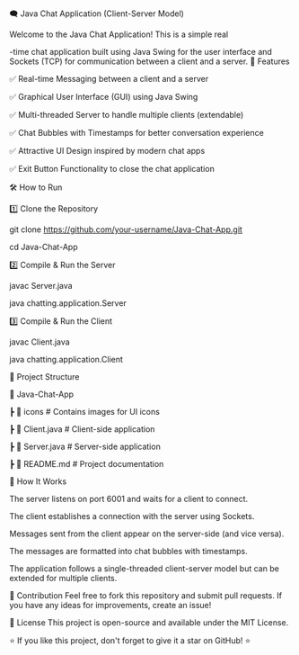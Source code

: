 
🗨️ Java Chat Application (Client-Server Model)

Welcome to the Java Chat Application! This is a simple real

-time chat
application built using Java Swing for the user interface and Sockets (TCP) for communication between a client and a server.
📌 Features





✅ Real-time Messaging between a client and a server

✅ Graphical User Interface (GUI) using Java Swing

✅ Multi-threaded Server to handle multiple clients (extendable)

✅ Chat Bubbles with Timestamps for better conversation experience

✅ Attractive UI Design inspired by modern chat apps

✅ Exit Button Functionality to close the chat application


🛠️ How to Run

1️⃣ Clone the Repository

git clone https://github.com/your-username/Java-Chat-App.git

cd Java-Chat-App

2️⃣ Compile & Run the Server

javac Server.java

java chatting.application.Server

3️⃣ Compile & Run the Client

javac Client.java

java chatting.application.Client



📜 Project Structure

📂 Java-Chat-App

 ┣ 📂 icons             # Contains images for UI icons
 
 ┣ 📜 Client.java       # Client-side application
 
 ┣ 📜 Server.java       # Server-side application
 
 ┣ 📜 README.md         # Project documentation

 
📌 How It Works

The server listens on port 6001 and waits for a client to connect.

The client establishes a connection with the server using Sockets.

Messages sent from the client appear on the server-side (and vice versa).

The messages are formatted into chat bubbles with timestamps.

The application follows a single-threaded client-server model but can be extended for multiple clients.

🤝 Contribution
Feel free to fork this repository and submit pull requests. If you have any ideas for improvements, create an issue!

📝 License
This project is open-source and available under the MIT License.

⭐ If you like this project, don't forget to give it a star on GitHub! ⭐
